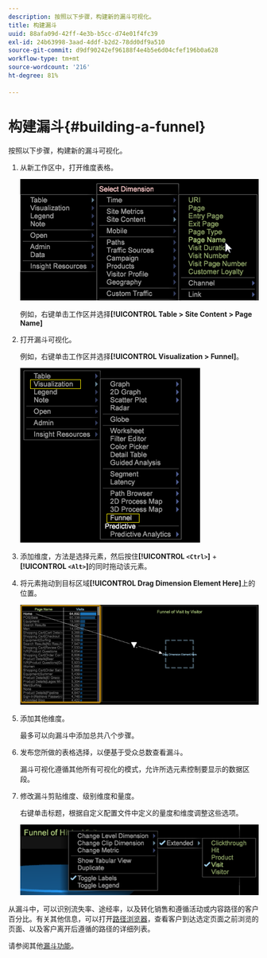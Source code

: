 ```yaml
---
description: 按照以下步骤，构建新的漏斗可视化。
title: 构建漏斗
uuid: 88afa09d-42ff-4e3b-b5cc-d74e01f4fc39
exl-id: 24b63998-3aad-4ddf-b2d2-78dd0df9a510
source-git-commit: d9df90242ef96188f4e4b5e6d04cfef196b0a628
workflow-type: tm+mt
source-wordcount: '216'
ht-degree: 81%

---
```


# 构建漏斗{#building-a-funnel}

按照以下步骤，构建新的漏斗可视化。

<!-- <a id="section_A8F5530114814B689C298E369AD0643E"></a> -->

1. 从新工作区中，打开维度表格。

   ![](assets/dimension_table_pagename.png)

   例如，右键单击工作区并选择&#x200B;**[!UICONTROL Table > Site Content > Page Name]**

1. 打开漏斗可视化。

   例如，右键单击工作区并选择&#x200B;**[!UICONTROL Visualization > Funnel]**。

   ![](assets/step2-funnel.png)

1. 添加维度，方法是选择元素，然后按住&#x200B;**[!UICONTROL `<Ctrl>`]** + **[!UICONTROL `<Alt>`]**&#x200B;的同时拖动该元素。

1. 将元素拖动到目标区域&#x200B;**[!UICONTROL Drag Dimension Element Here]**&#x200B;上的位置。

   ![](assets/step4-funnel.png)

1. 添加其他维度。

   最多可以向漏斗中添加总共八个步骤。
1. 发布您所做的表格选择，以便基于受众总数查看漏斗。

   漏斗可视化遵循其他所有可视化的模式，允许所选元素控制要显示的数据区段。
1. 修改漏斗剪贴维度、级别维度和量度。

   右键单击标题，根据自定义配置文件中定义的量度和维度调整这些选项。

   ![](assets/last-image-funnel.png)

从漏斗中，可以识别流失率、途经率，以及转化销售和遵循活动或内容路径的客户百分比。有关其他信息，可以打开[路径浏览器](../../../../home/c-get-started/c-analysis-vis/c-funnel-visualization/c-path-browser-funnel.md#concept-b0cedf7a28ae422696ded1258c9a4119)，查看客户到达选定页面之前浏览的页面、以及客户离开后遵循的路径的详细列表。

请参阅其他[漏斗功能](../../../../home/c-get-started/c-analysis-vis/c-funnel-visualization/c-funnel-visualization-features.md#concept-e65c81fe17794acd8d00d796b1780dc3)。
